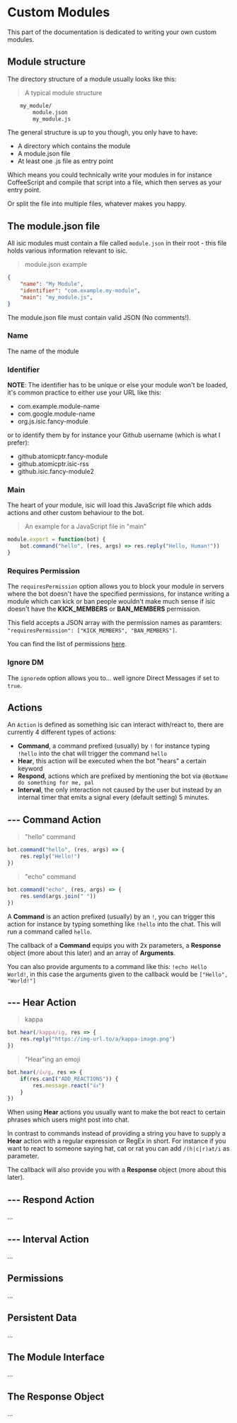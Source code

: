# Custom Modules

This part of the documentation is dedicated to writing your own custom modules.

## Module structure

The directory structure of a module usually looks like this:

> A typical module structure

```bash
    my_module/
        module.json
        my_module.js
```

The general structure is up to you though, you only have to have:

* A directory which contains the module
* A module.json file
* At least one .js file as entry point

Which means you could technically write your modules in for instance CoffeeScript and compile that script into a file, which then serves as your entry point.

Or split the file into multiple files, whatever makes you happy.

## The module.json file

All isic modules must contain a file called ``module.json`` in their root - this file holds various information relevant to isic.

> module.json example

```json
{
    "name": "My Module",
    "identifier": "com.example.my-module",
    "main": "my_module.js",
}
```

The module.json file must contain valid JSON (No comments!).

### Name

The name of the module

### Identifier

**NOTE**: The identifier has to be unique or else your module won't be loaded, it's common practice to either use your URL like this:

* com.example.module-name
* com.google.module-name
* org.js.isic.fancy-module

or to identify them by for instance your Github username (which is what I prefer):

* github.atomicptr.fancy-module
* github.atomicptr.isic-rss
* github.isic.fancy-module2

### Main

The heart of your module, isic will load this JavaScript file which adds actions and other custom behaviour to the bot.

> An example for a JavaScript file in "main"

```js
module.export = function(bot) {
    bot.command("hello", (res, args) => res.reply("Hello, Human!"))
}
```

### Requires Permission

The ``requiresPermission`` option allows you to block your module in servers where the bot doesn't have the specified permissions, for instance
writing a module which can kick or ban people wouldn't make much sense if isic doesn't have the **KICK\_MEMBERS** or **BAN\_MEMBERS** permission.

This field accepts a JSON array with the permission names as paramters: ``"requiresPermission": ["KICK_MEMBERS", "BAN_MEMBERS"]``.

<aside class="notice">
You can find the list of permissions <a href="https://discordapp.com/developers/docs/topics/permissions" target="_blank">here</a>.
</aside>

### Ignore DM

The ``ignoredm`` option allows you to... well ignore Direct Messages if set to ``true``.

## Actions

An ``Action`` is defined as something isic can interact with/react to, there are currently 4 different types of actions:

* **Command**, a command prefixed (usually) by ``!`` for instance typing ``!hello`` into the chat will trigger the command ``hello``
* **Hear**, this action will be executed when the bot "hears" a certain keyword
* **Respond**, actions which are prefixed by mentioning the bot via ``@BotName do something for me, pal``
* **Interval**, the only interaction not caused by the user but instead by an internal timer that emits a signal every (default setting) 5 minutes.

## --- Command Action

> "hello" command

```js
bot.command("hello", (res, args) => {
    res.reply("Hello!")
})
```

> "echo" command

```js
bot.command("echo", (res, args) => {
    res.send(args.join(" "))
})
```

A **Command** is an action prefixed (usually) by an ``!``, you can trigger this action for instance by typing something like ``!hello`` into the chat.
This will run a command called ``hello``.

The callback of a **Command** equips you with 2x parameters, a **Response** object (more about this later) and an array of **Arguments**.

You can also provide arguments to a command like this: ``!echo Hello World!``, in this case the arguments given to the callback would be ``["Hello", "World!"]``



## --- Hear Action

> kappa

```js
bot.hear(/kappa/ig, res => {
    res.reply("https://img-url.to/a/kappa-image.png")
})
```

> "Hear"ing an emoji

```js
bot.hear(/👍/g, res => {
    if(res.canI("ADD_REACTIONS")) {
        res.message.react("👍")
    }
})
```

When using **Hear** actions you usually want to make the bot react to certain phrases which users might post into chat.

In contrast to commands instead of providing a string you have to supply a **Hear** action with a regular expression or RegEx in short. For instance if you want to
react to someone saying hat, cat or rat you can add ``/(h|c|r)at/i`` as parameter.

The callback will also provide you with a **Response** object (more about this later).

## --- Respond Action

...

## --- Interval Action

...

## Permissions

...

## Persistent Data

...

## The Module Interface

...

## The Response Object

...
